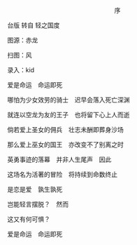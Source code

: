 <p align="center">序</p>

台版 转自 轻之国度

图源：赤龙

扫图：风

录入：kid

爱是命运　命运即死

哪怕为少女效劳的骑士　迟早会落入死亡深渊

就连以空龙为友的王子　也将留下心上人而逝

倘若爱上圣女的佣兵　壮志未酬即葬身沙场

那么爱上巫女的国王　亦改变不了别离之时

英勇事迹的落幕　并非人生尾声　因此

这场名为活著的冒险　将持续到命数终止

是恋是爱　孰生孰死

岂能轻言摆脱？　然而

这又有何可惧？

爱是命运　命运即死

